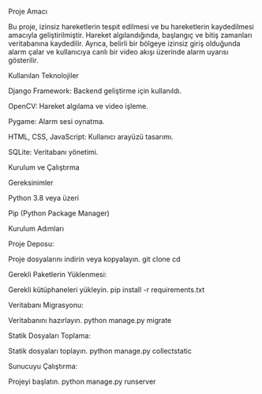 Proje Amacı

Bu proje, izinsiz hareketlerin tespit edilmesi ve bu hareketlerin kaydedilmesi amacıyla geliştirilmiştir. Hareket algılandığında, başlangıç ve bitiş zamanları veritabanına kaydedilir. Ayrıca, belirli bir bölgeye izinsiz giriş olduğunda alarm çalar ve kullanıcıya canlı bir video akışı üzerinde alarm uyarısı gösterilir.

Kullanılan Teknolojiler

Django Framework: Backend geliştirme için kullanıldı.

OpenCV: Hareket algılama ve video işleme.

Pygame: Alarm sesi oynatma.

HTML, CSS, JavaScript: Kullanıcı arayüzü tasarımı.

SQLite: Veritabanı yönetimi.

Kurulum ve Çalıştırma

Gereksinimler

Python 3.8 veya üzeri

Pip (Python Package Manager)





Kurulum Adımları




Proje Deposu:

Proje dosyalarını indirin veya kopyalayın.
git clone <proje-depo-url>
cd <proje-dizini>

Gerekli Paketlerin Yüklenmesi:

Gerekli kütüphaneleri yükleyin.
pip install -r requirements.txt

Veritabanı Migrasyonu:

Veritabanını hazırlayın.
python manage.py migrate

Statik Dosyaları Toplama:

Statik dosyaları toplayın.
python manage.py collectstatic

Sunucuyu Çalıştırma:

Projeyi başlatın.
python manage.py runserver
